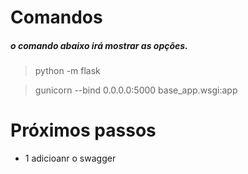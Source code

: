 # Comandos

##### o comando abaixo irá mostrar as opções.
>  python -m flask

>  gunicorn --bind 0.0.0.0:5000 base_app.wsgi:app

# Próximos passos

- 1 adicioanr o swagger
